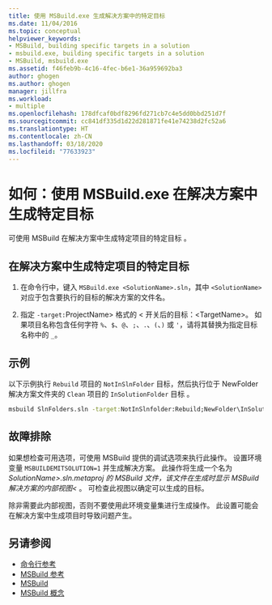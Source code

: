 ```yaml
---
title: 使用 MSBuild.exe 生成解决方案中的特定目标
ms.date: 11/04/2016
ms.topic: conceptual
helpviewer_keywords:
- MSBuild, building specific targets in a solution
- msbuild.exe, building specific targets in a solution
- MSBuild, msbuild.exe
ms.assetid: f46feb9b-4c16-4fec-b6e1-36a959692ba3
author: ghogen
ms.author: ghogen
manager: jillfra
ms.workload:
- multiple
ms.openlocfilehash: 178dfcaf0bdf8296fd271cb7c4e5dd0bbd251d7f
ms.sourcegitcommit: cc841df335d1d22d281871fe41e74238d2fc52a6
ms.translationtype: HT
ms.contentlocale: zh-CN
ms.lasthandoff: 03/18/2020
ms.locfileid: "77633923"
---
```

# <a name="how-to-build-specific-targets-in-solutions-by-using-msbuildexe"></a>如何：使用 MSBuild.exe 在解决方案中生成特定目标

可使用 MSBuild 在解决方案中生成特定项目的特定目标  。

## <a name="to-build-a-specific-target-of-a-specific-project-in-a-solution"></a>在解决方案中生成特定项目的特定目标

1. 在命令行中，键入 `MSBuild.exe <SolutionName>.sln`，其中 `<SolutionName>` 对应于包含要执行的目标的解决方案的文件名。

2. 指定 `-target:`ProjectName> 格式的 \< 开关后的目标：\<TargetName>。 如果项目名称包含任何字符 `%`、`$`、`@`、`;`、`.`、`(`、`)` 或 `'`，请将其替换为指定目标名称中的 `_`。

## <a name="example"></a>示例

 以下示例执行 `Rebuild` 项目的 `NotInSlnFolder` 目标，然后执行位于 NewFolder 解决方案文件夹的 `Clean` 项目的 `InSolutionFolder` 目标  。

```cmd
msbuild SlnFolders.sln -target:NotInSlnfolder:Rebuild;NewFolder\InSolutionFolder:Clean
```

## <a name="troubleshooting"></a>故障排除

如果想检查可用选项，可使用 MSBuild 提供的调试选项来执行此操作。 设置环境变量 `MSBUILDEMITSOLUTION=1` 并生成解决方案。 此操作将生成一个名为 *SolutionName>.sln.metaproj 的 MSBuild 文件，该文件在生成时显示 MSBuild 解决方案的内部视图\<* 。 可检查此视图以确定可以生成的目标。

除非需要此内部视图，否则不要使用此环境变量集进行生成操作。 此设置可能会在解决方案中生成项目时导致问题产生。

## <a name="see-also"></a>另请参阅

- [命令行参考](../msbuild/msbuild-command-line-reference.md)
- [MSBuild 参考](../msbuild/msbuild-reference.md)
- [MSBuild](../msbuild/msbuild.md)
- [MSBuild 概念](../msbuild/msbuild-concepts.md)
